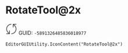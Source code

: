 # RotateTool@2x
![](/img/RotateTool@2x.png)
GUID: `-5891326485836018977`
```
EditorGUIUtility.IconContent("RotateTool@2x")
```
